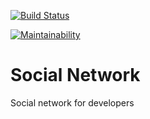 [![Build Status](https://travis-ci.org/ncedu-tlt/social-network.svg?branch=master)](https://travis-ci.org/ncedu-tlt/social-network)

[![Maintainability](https://api.codeclimate.com/v1/badges/a99a88d28ad37a79dbf6/maintainability)](https://codeclimate.com/github/codeclimate/codeclimate/maintainability)

# Social Network
Social network for developers
